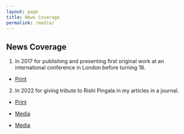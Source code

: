 ```yaml
---
layout: page
title: News Coverage
permalink: /media/
---
```


## News Coverage


1. In 2017 for publishing and presenting first original work at an international conference in London before turning 18. 
- [Print](https://www-divyabhaskar-co-in.translate.goog/news/MGUJ-NAD-OMC-LCL-nadiad-student-improved-the-70-year-old-method-of-algebra-gujarati-news-5939921-NOR.html?_x_tr_sl=gu&_x_tr_tl=en&_x_tr_hl=en&_x_tr_pto=sc)

2. In 2022 for giving tribute to Rishi Pingala in my articles in a journal.

- [Print](https://www.divyabhaskar.co.in/local/gujarat/ahmedabad/news/presented-10-research-papers-at-22-years-of-age-tribute-to-2200-year-old-vedic-mathematician-rishi-pingal-as-shah-pingal-sutra-129832403.html)

- [Media](https://www.youtube.com/watch?v=v2dYKJzznvo)

- [Media](https://www.youtube.com/watch?v=qg-ZaI-15O0)
